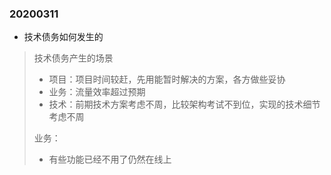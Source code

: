 



### 20200311

- 技术债务如何发生的

> 
>
> 技术债务产生的场景
>
> - 项目：项目时间较赶，先用能暂时解决的方案，各方做些妥协
> - 业务：流量效率超过预期
> - 技术：前期技术方案考虑不周，比较架构考试不到位，实现的技术细节考虑不周
>
> 
>
> 业务：
>
> - 有些功能已经不用了仍然在线上
